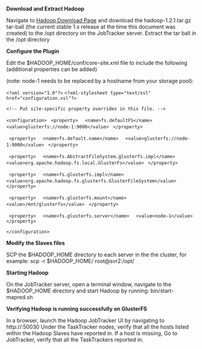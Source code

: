 **Download and Extract Hadoop**


Navigate to [Hadoop Download Page](http://hadoop.apache.org/releases.html#Download) and download the hadoop-1.2.1.tar.gz  tar-ball (the current stable 1.x release at the time this document was created) to the /opt directory on the JobTracker server. Extract the tar ball in the /opt directory

**Configure the Plugin**

Edit the $HADOOP_HOME/conf/core-site.xml file to include the following (additional properties can be added)

(note: node-1 needs to be replaced by a hostname from your storage pool):

`<?xml version="1.0"?>`
`<?xml-stylesheet type="text/xsl" href="configuration.xsl"?>`

`<!-- Put site-specific property overrides in this file. -->`

`<configuration>`
` <property>`
`  <name>fs.defaultFS</name>`
`  <value>glusterfs://node-1:9000</value>`
` </property>`

` <property>`
`  <name>fs.default.name</name>`
`  <value>glusterfs://node-1:9000</value>`
` </property>`

` <property>`
`  <name>fs.AbstractFileSystem.glusterfs.impl</name>`
`  <value>org.apache.hadoop.fs.local.GlusterFs</value>`
` </property>`

` <property>`
`  <name>fs.glusterfs.impl</name>`
`  <value>org.apache.hadoop.fs.glusterfs.GlusterFileSystem</value>`
` </property>`

` <property>`
`  <name>fs.glusterfs.mount</name>`
`  <value>/mnt/glusterfs</value>`
` </property>`

` <property>`
`  <name>fs.glusterfs.server</name>`
`  <value>node-1</value>`
` </property>`

`</configuration>`

**Modify the Slaves files**

SCP the $HADOOP_HOME directory to each server in the  the cluster, for example:
     scp -r $HADOOP_HOME/ root@svr2:/opt/

**Starting Hadoop**

On the JobTracker server, open a terminal window, navigate to the $HADOOP_HOME directory and start Hadoop by running:
     bin/start-mapred.sh 

**Verifying Hadoop is running successfully on GlusterFS**

In a browser, launch the Hadoop JobTracker UI by navigating to http://<JobTrackerHostName>:50030 
Under the TaskTracker nodes, verify that all the hosts listed within the Hadoop Slaves have reported in. If a host is missing, 
Go to JobTracker, verify that all the TaskTrackers reported in.